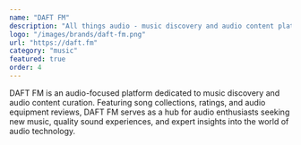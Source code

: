 ```yaml
---
name: "DAFT FM"
description: "All things audio - music discovery and audio content platform"
logo: "/images/brands/daft-fm.png"
url: "https://daft.fm"
category: "music"
featured: true
order: 4
---
```


DAFT FM is an audio-focused platform dedicated to music discovery and audio content curation. Featuring song collections, ratings, and audio equipment reviews, DAFT FM serves as a hub for audio enthusiasts seeking new music, quality sound experiences, and expert insights into the world of audio technology.